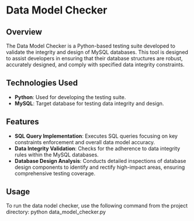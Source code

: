 # Data Model Checker 

## Overview
The Data Model Checker is a Python-based testing suite developed to validate the integrity and design of MySQL databases. This tool is designed to assist developers in ensuring that their database structures are robust, accurately designed, and comply with specified data integrity constraints.

## Technologies Used
- **Python**: Used for developing the testing suite.
- **MySQL**: Target database for testing data integrity and design.

## Features
- **SQL Query Implementation**: Executes SQL queries focusing on key constraints enforcement and overall data model accuracy.
- **Data Integrity Validation**: Checks for the adherence to data integrity rules within the MySQL databases.
- **Database Design Analysis**: Conducts detailed inspections of database design components to identify and rectify high-impact areas, ensuring comprehensive testing coverage.

## Usage
To run the data nodel checker, use the following command from the project directory:
python data_model_checker.py
